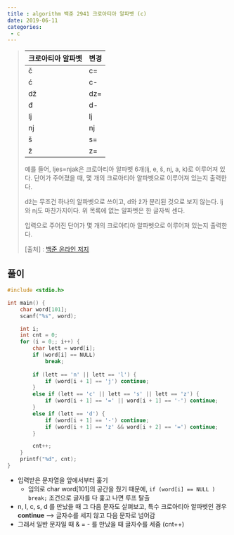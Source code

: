 ```yaml
---
title : algorithm 백준 2941 크로아티아 알파벳 (c)
date: 2019-06-11
categories:
 - c
---
```






> | 크로아티아 알파벳 | 변경 |
> | :---------------- | :--- |
> | č                 | c=   |
> | ć                 | c-   |
> | dž                | dz=  |
> | đ                 | d-   |
> | lj                | lj   |
> | nj                | nj   |
> | š                 | s=   |
> | ž                 | z=   |
>
> 예를 들어, ljes=njak은 크로아티아 알파벳 6개(lj, e, š, nj, a, k)로 이루어져 있다. 단어가 주어졌을 때, 몇 개의 크로아티아 알파벳으로 이루어져 있는지 출력한다.
>
> dž는 무조건 하나의 알파벳으로 쓰이고, d와 ž가 분리된 것으로 보지 않는다. lj와 nj도 마찬가지이다. 위 목록에 없는 알파벳은 한 글자씩 센다.
>
> 입력으로 주어진 단어가 몇 개의 크로아티아 알파벳으로 이루어져 있는지 출력한다.
>
> 
>
> [출처] : [백준 온라인 저지](<https://www.acmicpc.net/problem/2941>)



## 풀이



```c
#include <stdio.h>

int main() {
	char word[101];
	scanf("%s", word);

	int i;
	int cnt = 0;
	for (i = 0;; i++) {
		char lett = word[i];
		if (word[i] == NULL)
			break;
		
		if (lett == 'n' || lett == 'l') {
			if (word[i + 1] == 'j') continue;
		}
		else if (lett == 'c' || lett == 's' || lett == 'z') {
			if (word[i + 1] == '=' || word[i + 1] == '-') continue;
		}
		else if (lett == 'd') {
			if (word[i + 1] == '-') continue;
			if (word[i + 1] == 'z' && word[i + 2] == '=') continue;
		}

		cnt++;
	}
	printf("%d", cnt);
}
```

- 입력받은 문자열을 앞에서부터 훑기
  - 임의로 char word[101]의 공간을 줬기 때문에, `if (word[i] == NULL ) break;` 조건으로 글자를 다 훑고 나면 루프 탈출
- n, l, c, s, d 를 만났을 때 그 다음 문자도 살펴보고, 특수 크로아티아 알파벳인 경우 **continue** --> 글자수를 세지 않고 다음 문자로 넘어감
- 그래서 일반 문자일 때 & = - 를 만났을 때 글자수를 세줌 (cnt++)

